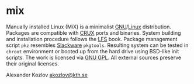 mix
===

Manually installed Linux (MiX) is a minimalist
[GNU](http://www.gnu.org/)/[Linux](https://www.kernel.org/)
distribution.  Packages are compatible with [CRUX](https://crux.nu/)
ports and binaries.  System building and installation procedure follows
the [LFS](http://www.linuxfromscratch.org/) book.  Package management
script `pkz` resembles [Slackware](http://www.slackware.com/) `pkgtools`.
Resulting system can be tested in `chroot` environment or booted up from
the hard drive using BSD-like init scripts.  The work is licensed via
[GNU GPL](http://www.gnu.org/copyleft/gpl.html).  All external sources
preserve their original licenses.

Alexander Kozlov <akozlov@kth.se>  
